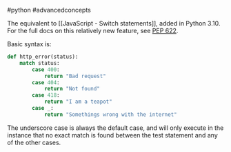 #python #advancedconcepts

The equivalent to [[JavaScript - Switch statements]], added in Python 3.10.
For the full docs on this relatively new feature, see [PEP 622](https://peps.python.org/pep-0622/).

Basic syntax is:
```python
def http_error(status):
	match status:
		case 400:
			return "Bad request"
		case 404:
			return "Not found"
		case 418:
			return "I am a teapot"
		case _:
			return "Somethings wrong with the internet"
```
The underscore case is always the default case, and will only execute in the instance that no exact match is found between the test statement and any of the other cases.